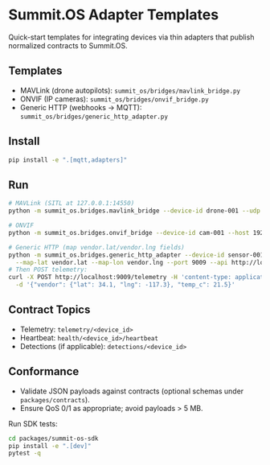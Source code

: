 # Summit.OS Adapter Templates

Quick-start templates for integrating devices via thin adapters that publish normalized contracts to Summit.OS.

## Templates
- MAVLink (drone autopilots): `summit_os/bridges/mavlink_bridge.py`
- ONVIF (IP cameras): `summit_os/bridges/onvif_bridge.py`
- Generic HTTP (webhooks → MQTT): `summit_os/bridges/generic_http_adapter.py`

## Install
```bash
pip install -e ".[mqtt,adapters]"
```

## Run
```bash
# MAVLink (SITL at 127.0.0.1:14550)
python -m summit_os.bridges.mavlink_bridge --device-id drone-001 --udp 127.0.0.1:14550

# ONVIF
python -m summit_os.bridges.onvif_bridge --device-id cam-001 --host 192.168.1.10 --user admin --password pass

# Generic HTTP (map vendor.lat/vendor.lng fields)
python -m summit_os.bridges.generic_http_adapter --device-id sensor-001 --register \
  --map-lat vendor.lat --map-lon vendor.lng --port 9009 --api http://localhost:8000
# Then POST telemetry:
curl -X POST http://localhost:9009/telemetry -H 'content-type: application/json' \
  -d '{"vendor": {"lat": 34.1, "lng": -117.3}, "temp_c": 21.5}'
```

## Contract Topics
- Telemetry: `telemetry/<device_id>`
- Heartbeat: `health/<device_id>/heartbeat`
- Detections (if applicable): `detections/<device_id>`

## Conformance
- Validate JSON payloads against contracts (optional schemas under `packages/contracts`).
- Ensure QoS 0/1 as appropriate; avoid payloads > 5 MB.

Run SDK tests:
```bash
cd packages/summit-os-sdk
pip install -e ".[dev]"
pytest -q
```
